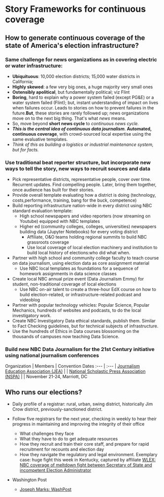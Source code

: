 # Story Frameworks for continuous coverage

## How to generate continuous coverage of the state of America's election infrastructure?
### Same challenge for news organizations as in covering electric or water infrastructure:
  - **Ubiquituous**: 10,000 election districts; 15,000 water districts in California;
  - **Highly skewed**: a few very big ones, a huge majority very small ones
  - **Ostensibly apolitical**, but fundamentally political; viz Flint
  - **Boring**, hard to explain why a power system failed (except PG&E) or a water system failed (Flint); but, instant understanding of impact on lives when failures occur. Leads to stories on how to prevent failures in the future.**But**, these stories are rarely followed up; news organizations move on to the next big thing. That's what _news_ means.
  - So, move beyond **short news cycle** to _continuous news cycle._
  - **_This is the central idea of continuous data journalism_**. **Automated, continuous coverage**, with crowd-sourced local expertise using the same evaluative templates.
  - _Think of this as building a logistics or industrial maintenance system, but for facts._

### Use traditional beat reporter structure, but incorporate new ways to tell the story, new ways to recruit sources and data
- Pick representative districts, representative people, cover over time. Recurrent updates. Find compelling people. Later, bring them together, once audience has built for their stories.
- Provide overall template evaluating how a district is doing (technology, costs,performance, training, bang for the buck, competence)
- Build reporting infrastructure nation-wide in every district using NBC standard evaluation template:
  - High school newspapers and video reporters (now streaming on Youtube) equipped with NBC templates
  - Higher ed (community colleges, colleges, universities) newspapers building data (Jupyter Notebooks) for every voting district
    - Affiliate, O&O teams holding regional summits to build NBC grassroots coverage
    - Use local coverage of local election machinery and institution to build local history of elections:who did what when.
- Partner with high school and community college faculty to teach course on data journalism, using election data as core assignment material
  - Use NBC local templates as foundations for a sequence of homework assignments in data science classes
- Create local NBC annual prize event (Data Journalism Emmy) for student, non-traditional coverage of local elections
  - Use NBC on-air talent to create a three-hour EdX course on how to build election-related, or infrastructure-related podcast and videoblog
- Partner with popular technology vehicles: Popular Science, Popular Mechanics, hundreds of websites and podcasts, to do the local investigatory work.
-   Create NBC Investigatory Data ethical standards, publish them.  Similar to Fact Checking guidelines, but for technical subjects of infrastructure.
-  Use the hundreds of Ethics in Data courses blossoming on the thousands of campuses now teaching Data Science.

### Build new NBC Data Journalism for the 21st Century initiative using national journalism conferences
Organization  | Members | Convention Dates
:--- | :--- |
[Journalism Education Association (JEA)](http://jea.org/wp/)  |   |
[National Scholastic Press Association (NSPA)](http://studentpress.org/nspa/) |   |  November 21-24, Marriott, DC

## Who runs our elections?
- Daily profile of a registrar: rural, urban, swing district, historically Jim Crow district, previously-sanctioned district.
- Follow five registrars for the next year, checking in weekly to hear their progress in maintaining and improving the integrity of their office
  - What challenges they face
  - What they have to do to get adequate resources
  - How they recruit and train their core staff, and prepare for rapid recruitment for recounts and election day
  - How they navigate the regulatory and legal environment. Exemplary case: huge fight this week in Kentucky, captured by affiliate [WLEX: NBC coverage of meltdown fight between Secretary of State and incompetent Election Administrator](https://www.lex18.com)

- Washington Post
  - [Joseph Marks: WashPost](https://www.washingtonpost.com/news/powerpost/paloma/the-cybersecurity-202/2019/08/21/the-cybersecurity-202-l-a-county-voting-system-pits-cybersecurity-vs-disability-advocates/5d5c0b43602ff171a5d730a0/)
